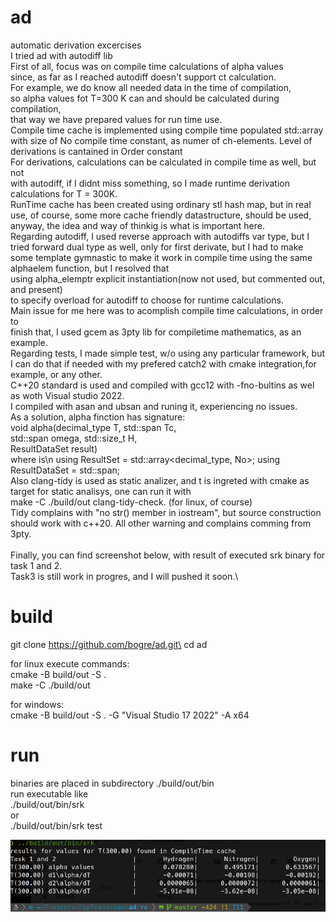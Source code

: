 # ad
automatic derivation excercises\
I tried ad with autodiff lib\
First of all, focus was on compile time calculations of alpha values\
since, as far as I reached autodiff doesn't support ct calculation.\
For example, we do know all needed data in the time of compilation,\
so alpha values fot T=300 K can and should be calculated during compilation,\
that way we have prepared values for run time use.\
Compile time cache is implemented using compile time populated std::array with
size of No compile time constant, as numer of ch-elements. Level of derivations is cantained in Order
constant\
For derivations, calculations can be calculated in compile time as well, but not\
with autodiff, if I didnt miss something, so I made runtime derivation calculations for T = 300K.\
RunTime cache has been created using ordinary stl hash map, but in real\
use, of course, some more cache friendly datastructure, should be used,\
anyway, the idea and way of thinkig is what is important here.\
Regarding autodiff, I used reverse approach with autodiffs var type, but I tried
forward dual type as well, only for first derivate, but I had to make some
template gymnastic to make it work in compile time using the same alphaelem function, but I resolved that\
using alpha_elemptr explicit instantiation(now not used, but commented out, and present)\
to specify overload for autodiff to choose for runtime calculations.\
Main issue for me here was to acomplish compile time calculations, in order to\
finish that, I used gcem as 3pty lib for compiletime mathematics, as an example.\
Regarding tests, I made simple test, w/o using any particular framework, but
I can do that if needed with my prefered catch2 with cmake integration,for example, or any other.\
C++20 standard is used and compiled with gcc12 with -fno-bultins as wel as woth Visual studio 2022.\
I compiled with asan and ubsan and runing it, experiencing no issues.\
As a solution, alpha finction has signature:\
void alpha(decimal_type T, std::span<const decimal_type> Tc,\
           std::span<const decimal_type> omega, std::size_t H,\
           ResultDataSet result)\
where is\n
using ResultSet = std::array<decimal_type, No>;
using ResultDataSet = std::span<ResultSet>;
\
Also clang-tidy is used as static analizer, and t is ingreted with cmake as
target for static analisys, one can run it with\
make -C ./build/out clang-tidy-check. (for linux, of course)\
Tidy complains with "no str() member in iostream", but source construction should
work with c++20. All other warning and complains comming from 3pty.\
\
Finally, you can find screenshot below, with result of executed srk binary for\
task 1 and 2.\
Task3 is still work in progres, and I will pushed it soon.\
# build
git clone https://github.com/bogre/ad.git\
cd ad

for linux execute commands:\
cmake -B build/out -S .\
make -C ./build/out

for windows:\
cmake -B build/out -S . -G "Visual Studio 17 2022" -A x64
# run
binaries are placed in subdirectory ./build/out/bin\
run executable like\
./build/out/bin/srk\
or\
./build/out/bin/srk test

![results for task 1 and 2](./rc/task1and2.png?raw=true "run on linux")
